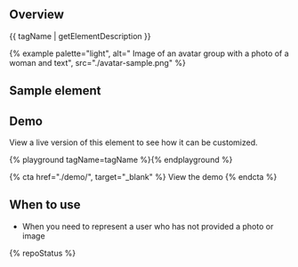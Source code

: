 ## Overview
  {{ tagName | getElementDescription }}

  {% example palette="light",
              alt=" Image of an avatar group with a photo of a woman and text",
              src="./avatar-sample.png" %}


## Sample element

  <rh-avatar></rh-avatar>


## Demo
  View a live version of this element to see how it can be customized.

  {% playground tagName=tagName %}{% endplayground %}

  {% cta href="./demo/", target="_blank" %}
    View the demo
  {% endcta %}


## When to use

  - When you need to represent a user who has not provided a photo or image


  {% repoStatus %}


